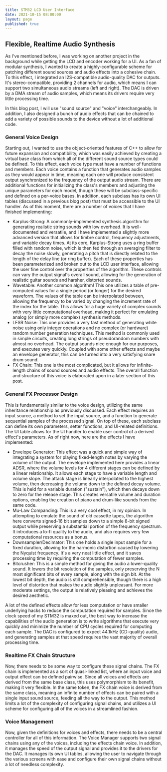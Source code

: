 ```yaml
---
title: STM32 LCD User Interface
date: 2021-10-15 08:00:00
layout: page
published: true
---
```


## Flexible, Realtime Audio Synthesis
As I've mentioned before, I was working on another project in the background while getting the LCD and encoder working for a UI. As a fan of modular synthesis, I wanted to create a highly-configurable scheme for patching different sound sources and audio effects into a cohesive chain. To this effect, I integrated an I2S-compatible audio-quality DAC for outputs. It's stereo-compatible, providing 2 channels for audio, which means I can support two simultaneous audio streams (left and right). The DAC is driven by a DMA stream of audio samples, which means its drivers require very little processing time.

In this blog post, I will use "sound source" and "voice" interchangeably. In addition, I also designed a bunch of audio effects that can be chained to add a variety of possible sounds to the device without a lot of additional code. 

### General Voice Design
Starting out, I wanted to use the object-oriented features of C++ to allow for future expansion and compatibility, which was easily achieved by creating a virtual base class from which all of the different sound source types could be defined. To this effect, each voice type must have a number of functions and members. Each voice contains a function that generates audio samples as they would appear in time, meaning each one will produce consistent output synchronized to the frequency of the output audio stream. There are additional functions for initializing the class's members and adjusting the unique parameters for each model, though these will be subclass-specific and defined on a per-voice bases. In addition, each subclass has its own UI tables (discussed in a previous blog post) that must be accessible to the UI handler. As of this moment, there are a number of voices that I have finished implementing:

* Karplus-Strong: A commonly-implemented synthesis algorithm for generating realistic string sounds with low overhead. It is well-documented and versatile, and I have implemented a slightly more advanced version that allows for timbre control, frequency adjustments, and variable decay times. At its core, Karplus-Strong uses a ring buffer filled with random noise, which is then fed through an averaging filter to decay the noise slowly, generating a pitch that is directly related to the length of the delay line (or ring buffer). Each of these properties has been parameterized and broken out to the LCD user interface, allowing the user fine control over the properties of the algorithm. These controls can vary the output signal's overall sound, allowing for the generation of realistic guitar sounds and harsher, distorted sounds.
* Wavetable: Another common algorithm! This one utilizes a table of pre-computed values for a single period (or longer) for the desired waveform. The values of the table can be interpolated between, allowing the frequency to be varied by changing the increment rate of the index for the table. This allows for a huge variety of complex sounds with very little computational overhead, making it perfect for emulating analog (or simply more complex) synthesis methods.
* LFSR Noise: This one provides a very fast method of generating white noise using only integer operations and no complex (or hardware) random number generation techniques. This method is commonly used in simple circuits, creating long strings of pseudorandom numbers with almost no overhead. The output sounds nice enough for our purposes, and executes very quickly. Coupled with some other effects and maybe an envelope generator, this can be turned into a very satisfying snare drum sound.
* FX Chain: This one is the most complicated, but it allows for infinite-length chains of sound sources and audio effects. The overall function and structure of this voice is elaborated upon in a later section of this post.

### General FX Processor Design
This is fundamentally similar to the voice design, utilizing the same inheritance relationship as previously discussed. Each effect requires an input source, a method to set the input source, and a function to generate sequential samples of the processed signal. On top of these, each subclass can define its own parameters, setter functions, and UI-related definitions. The UI table allows for the UI handler to enable user control of a derived effect's parameters. As of right now, here are the effects I have implemented:

* Envelope Generator: This effect was a quick and simple way of integrating a system for playing fixed-length notes by varying the volume of the output. The envelope implemented here provides a linear ADSR, where the volume levels for 4 different stages can be defined by a linear relationship. It allows each stage to have a variable length and volume slope. The attack stage is linearly interpolated to the highest volume, then decreasing the volume down to the defined decay volume. This is held for a variable duration ("sustain"), which then decays down to zero for the release stage. This creates versatile volume and duration options, enabling the creation of piano and drum-like sounds from the same code.
* Mu-Law Companding: This is a very cool effect, in my opinion. In attempting to emulate the sound of old cassette tapes, the algorithm here converts signed-16 bit samples down to a simple 8-bit signed output while preserving a substantial portion of the frequency spectrum. It introduces a lo-fi quality to the audio, and also requires very few computational resources as a bonus.
* Downsampler/Decimator: This one holds a single input sample for a fixed duration, allowing for the harmonic distortion caused by lowering the Nyquist frequency. It's a very neat little effect, and it saves processing time by requiring the computation of fewer samples. 
* Bitcrusher: This is a simple method for giving the audio a lower-quality sound. It lowers the bit resolution of the samples, only preserving the N most significant bits of every sample, along with the sign bit. At the lowest bit depth, the audio is still comprehensible, though there is a high level of distortion that makes the audio slightly unpleasant. For more moderate settings, the output is relatively pleasing and achieves the desired aesthetic.

A lot of the defined effects allow for less computation or have smaller underlying hacks to reduce the computation required for samples. Since the clock speed of my STM32 is maxed out, the best way to increase the capabilities of the audio generation is to write algorithms that execute very quickly and minimize the number of CPU cycles required for computing each sample. The DAC is configured to expect 44.1kHz (CD-quality) audio, and generating samples at that speed requires the vast majority of overall processing time.

### Realtime FX Chain Structure
Now, there needs to be some way to configure these signal chains. The FX chain is implemented as a sort of quasi-linked list, where an input voice and output effect can be defined pairwise. Since all voices and effects are derived from the same base class, this uses polymorphism to its benefit, making it very flexible. In the same token, the FX chain voice is derived from the same class, meaning an infinite number of effects can be paired with a single input sound source, feeding all the way to the output. This method limits a lot of the complexity of configuring signal chains, and utilizes a UI scheme for configuring all of the voices in a streamlined fashion. 

### Voice Management
Now, given the definitions for voices and effects, there needs to be a central controller for all of this information. The Voice Manager supports two signal chains using any of the voices, including the effects chain voice. In addition, it manages the speed of the output signal and provides it to the drivers for the DAC. It manages its own UI tables, allowing the user to navigate through the various screens with ease and configure their own signal chains without a lot of needless complexity.
